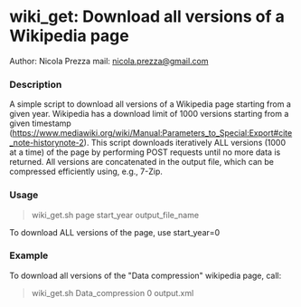 wiki_get: Download all versions of a Wikipedia page
===============
Author: Nicola Prezza
mail: nicola.prezza@gmail.com

### Description

A simple script to download all versions of a Wikipedia page starting from a given year. Wikipedia has a download limit of 1000 versions starting from a given timestamp (https://www.mediawiki.org/wiki/Manual:Parameters_to_Special:Export#cite_note-historynote-2). This script downloads iteratively ALL versions (1000 at a time) of the page by performing POST requests until no more data is returned. All versions are concatenated in the output file, which can be compressed efficiently using, e.g., 7-Zip.

### Usage 

> wiki_get.sh   page start_year   output_file_name

To download ALL versions of the page, use start_year=0

### Example

To download all versions of the "Data compression" wikipedia page, call:

> wiki_get.sh Data_compression 0 output.xml
